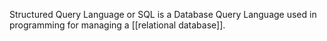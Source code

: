 Structured Query Language or SQL is a Database Query Language used in programming for managing a [[relational database]].